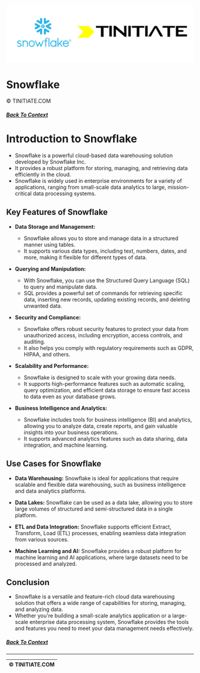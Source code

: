 ![Snowflake Tinitiate Image](snowflake_tinitiate.png)
# Snowflake 
&copy; TINITIATE.COM

##### [Back To Context](./README.md)

# Introduction to Snowflake
* Snowflake is a powerful cloud-based data warehousing solution developed by Snowflake Inc.
* It provides a robust platform for storing, managing, and retrieving data efficiently in the cloud.
* Snowflake is widely used in enterprise environments for a variety of applications, ranging from small-scale data analytics to large, mission-critical data processing systems.

## Key Features of Snowflake
* **Data Storage and Management:**
    * Snowflake allows you to store and manage data in a structured manner using tables.
    * It supports various data types, including text, numbers, dates, and more, making it flexible for different types of data.

* **Querying and Manipulation:**
    * With Snowflake, you can use the Structured Query Language (SQL) to query and manipulate data.
    * SQL provides a powerful set of commands for retrieving specific data, inserting new records, updating existing records, and deleting unwanted data.
* **Security and Compliance:**
    * Snowflake offers robust security features to protect your data from unauthorized access, including encryption, access controls, and auditing.
    * It also helps you comply with regulatory requirements such as GDPR, HIPAA, and others.
* **Scalability and Performance:**
    * Snowflake is designed to scale with your growing data needs.
    * It supports high-performance features such as automatic scaling, query optimization, and efficient data storage to ensure fast access to data even as your database grows.
* **Business Intelligence and Analytics:**
    * Snowflake includes tools for business intelligence (BI) and analytics, allowing you to analyze data, create reports, and gain valuable insights into your business operations.
    * It supports advanced analytics features such as data sharing, data integration, and machine learning.

## Use Cases for Snowflake
- **Data Warehousing:** Snowflake is ideal for applications that require scalable and flexible data warehousing, such as business intelligence and data analytics platforms.

- **Data Lakes:** Snowflake can be used as a data lake, allowing you to store large volumes of structured and semi-structured data in a single platform.
- **ETL and Data Integration:** Snowflake supports efficient Extract, Transform, Load (ETL) processes, enabling seamless data integration from various sources.
- **Machine Learning and AI:** Snowflake provides a robust platform for machine learning and AI applications, where large datasets need to be processed and analyzed.

## Conclusion
* Snowflake is a versatile and feature-rich cloud data warehousing solution that offers a wide range of capabilities for storing, managing, and analyzing data.
* Whether you're building a small-scale analytics application or a large-scale enterprise data processing system, Snowflake provides the tools and features you need to meet your data management needs effectively.

##### [Back To Context](./README.md)
***
| &copy; TINITIATE.COM |
|----------------------|